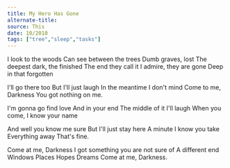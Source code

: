 ```yaml
---
title: My Hero Has Gone
alternate-title:
source: This
date: 10/2010
tags: ["tree","sleep","tasks"]
---
```

I look to the woods
Can see between the trees
Dumb graves, lost
The deepest dark, the finished
The end they call it
I admire, they are gone
Deep in that forgotten

I'll go there too
But I'll just laugh
In the meantime
I don't mind
Come to me, Darkness
You got nothing on me.

I'm gonna go find love
And in your end
The middle of it
I'll laugh
When you come,
I know your name

And well you know me sure
But I'll just stay here
A minute
I know you take
Everything away
That's fine.

Come at me, Darkness
I got something you are not sure of
A different end
Windows
Places
Hopes
Dreams
Come at me, Darkness.
